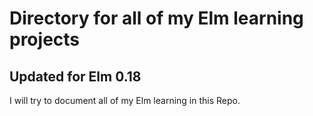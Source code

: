 # Directory for all of my Elm learning projects

## Updated for Elm 0.18

I will try to document all of my Elm learning in this Repo.
